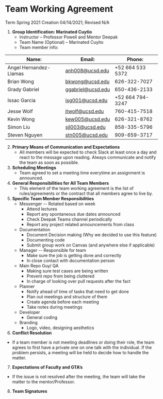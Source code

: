 # Team Working Agreement
Term Spring 2021
Creation 04/14/2021; Revised N/A

1. **Group Identification: Marinated Cuytio**
    - Instructor – Professor Powell and Mentor Deepak
    - Team Name (Optional) – Marinated Cuyito
    - Team member info:

| Name:       |Email:       | Phone: | 
| ----------- | ----------- | -------|
|Angel Hernandez-Llamas |anh008@ucsd.edu|+52 664 533 5372|
|Brian Wong|bkwong@ucsd.edu|626-322-7027|
|Grady Gabriel|ggabriel@ucsd.edu |650-436-2133 |
|Issac Garcia|isg001@ucsd.edu|+52 664 794-3247|
|Jesse Wolf|jtwolf@ucsd.edu|760-415-7518|
|Kevin Wong|kew005@ucsd.edu|626-321-8762|
|Simon Liu|sjl003@ucsd.edu|858-335-5796|
|Steven Nguyen |stn005@ucsd.edu |909-659-3717|





2. **Primary Means of Communication and Expectations**
    - All members will be expected to check Slack at least once a day and react to the message upon reading. Always communicate and notify the team as soon as possible.  
3. **Scheduling Meetings** 
    - Team agreed to set a meeting time everytime an assignment is announced. 
4. **General Responsibilities for All Team Members**
    - This element of the team working agreement is the list of rules/agreements or the contract that all members agree to live by.
5. **Specific Team Member Responsibilities**
    - Messenger  -- Rotated based on week 
      - Attend lectures
      - Report any spontaneous due dates announced
      - Check Deepak Teams channel periodically
      - Report any project related announcements from class
    - Documentation 
      - Document Decision making (Why we decided to use this feature) 
      - Documenting code
      - Submit group work on Canvas (and anywhere else if applicable)
    - Manager -- Responsible for team 
      - Make sure the job is getting done and correctly
      - In close contact with documentation person
    - Main Repo Guy/ QA 
      - Making sure test cases are being written
      - Prevent repo from being cluttered
      - In charge of looking over pull requests after the fact
    - Planner
      - Notify ahead of time of tasks that need to get done
      - Plan out meetings and structure of them
      - Create agenda before each meeting
      - Take notes during meetings
    - Developer
      - General coding
    - Branding
      - Logo, video, designing aesthetics
6. **Conflict Resolution**
  - If a team member is not meeting deadlines or doing their role, the team agrees to first have a private one on one talk with the individual. If the problem persists, a meeting will be held to decide how to handle the matter. 
7. **Expectations of Faculty and GTA’s**
  - If the issue is not resolved after the meeting, the team will take the matter to the mentor/Professor. 
8. **Team Signatures**







